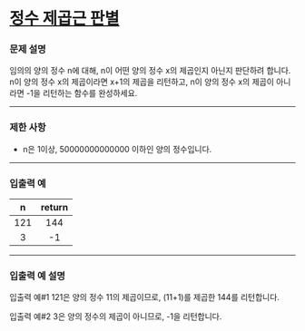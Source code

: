 # [정수 제곱근 판별](https://programmers.co.kr/learn/courses/30/lessons/12934)

### 문제 설명

임의의 양의 정수 n에 대해, n이 어떤 양의 정수 x의 제곱인지 아닌지 판단하려 합니다.
n이 양의 정수 x의 제곱이라면 x+1의 제곱을 리턴하고, n이 양의 정수 x의 제곱이 아니라면 -1을 리턴하는 함수를 완성하세요.

---

### 제한 사항

- n은 1이상, 50000000000000 이하인 양의 정수입니다.

---

### 입출력 예

|   n   |   return   | 
| :---: | :---: |
|   121   |  144  |
|   3   |  -1  |

---

### 입출력 예 설명

입출력 예#1
121은 양의 정수 11의 제곱이므로, (11+1)를 제곱한 144를 리턴합니다.

입출력 예#2
3은 양의 정수의 제곱이 아니므로, -1을 리턴합니다.